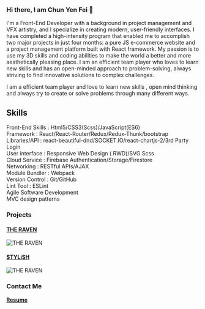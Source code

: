 ### Hi there, I am Chun Yen Fei  👋 

I'm a Front-End Developer with a background in project management and VFX artistry, and I specialize in creating modern, user-friendly interfaces. I have completed a high-intensity program that enabled me to accomplish two major projects in just four months: a pure JS e-commerce website and a project management platform built with React framework.
My passion is to use my 3D skills and coding abilities to make the world a better and more aesthetically pleasing place.
I am an efficient team player who loves to learn new skills and has an open-minded approach to problem-solving, always striving to find innovative solutions to complex challenges.

I am a efficient team player and love to learn new skills , open mind thinking and always try to create or solve problems 
through many different ways.

## Skills 
Front-End Skills : Html5/CSS3(Scss)/JavaScript(ES6)</br>
Framework        : React/React-Router/Redux/Redux-Thunk/bootstrap</br>
Libraries/API    : react-beautiful-dnd/SOCKET.IO/react-chartjs-2/3rd Party Login</br>
User interface   : Responsive Web Design ( RWD)/SVG Scss</br>
Cloud Service    : Firebase Authentication/Storage/Firestore</br>
Networking       : RESTful APIs/AJAX</br> 
Module Bundler   : Webpack</br>
Version Control  : Git/GitHub</br>
Lint Tool        : ESLint</br>
Agile Software Development</br>
MVC design patterns

### Projects
#### [THE RAVEN](https://the-raven-a298b.web.app/) 
![THE RAVEN](https://media.giphy.com/media/xqT3goUqtnLFBFeVce/giphy.gif) </br>
#### [STYLiSH](https://stylish-ecommerce-demo.web.app/) 
![THE RAVEN](https://media.giphy.com/media/aTXR9VEn9M2jWRR6il/giphy.gif) </br>

### Contact Me


**[Resume](https://www.cakeresume.com/eric-fei/)**
